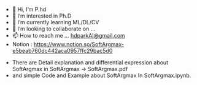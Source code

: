 - 👋 Hi, I’m P.hd
- 👀 I’m interested in Ph.D
- 🌱 I’m currently learning ML/DL/CV
- 💞️ I’m looking to collaborate on ...
- 📫 How to reach me ... hdparkAI@gmail.com
- Notion : https://www.notion.so/SoftArgmax-e5beab760dc442aca0957ffc29bac5d0
<!---
hdpark1208/hdpark1208 is a ✨ special ✨ repository because its `README.md` (this file) appears on your GitHub profile.
You can click the Preview link to take a look at your changes.
--->

- There are Detail explanation and differential expression about SoftArgmax in SoftArgmax -> SoftArgmax.pdf
- and simple Code and Example about SoftArgmax In SoftArgmax.ipynb.
